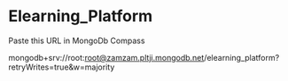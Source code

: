 # Elearning_Platform

Paste this URL in MongoDb Compass

mongodb+srv://root:root@zamzam.pltji.mongodb.net/elearning_platform?retryWrites=true&w=majority